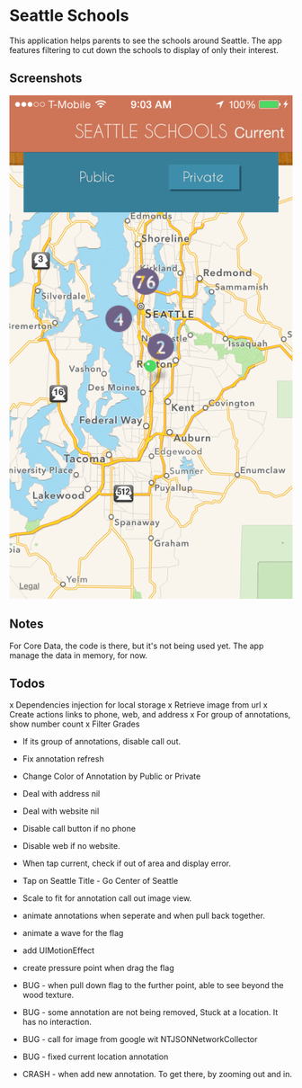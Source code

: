 # Seattle Schools
This application helps parents to see the schools around Seattle. The app features filtering to cut down the schools to display of only their interest.

## Screenshots
![screenshot](https://raw.githubusercontent.com/naterhat/seattleschools/master/screenshots/screenshot1.PNG)

## Notes
For Core Data, the code is there, but it's not being used yet. The app manage the data in memory, for now.

## Todos
x Dependencies injection for local storage
x Retrieve image from url
x Create actions links to phone, web, and address
x For group of annotations, show number count
x Filter Grades

- If its group of annotations, disable call out.
- Fix annotation refresh
- Change Color of Annotation by Public or Private
- Deal with address nil
- Deal with website nil
- Disable call button if no phone
- Disable web if no website.
- When tap current, check if out of area and display error.
- Tap on Seattle Title - Go Center of Seattle
- Scale to fit for annotation call out image view.
- animate annotations when seperate and when pull back together.
- animate a wave for the flag
- add UIMotionEffect
- create pressure point when drag the flag


- BUG - when pull down flag to the further point, able to see beyond the wood texture.
- BUG - some annotation are not being removed, Stuck at a location. It has no interaction.
- BUG - call for image from google wit NTJSONNetworkCollector
- BUG - fixed current location annotation
- CRASH - when add new annotation. To get there, by zooming out and in.
